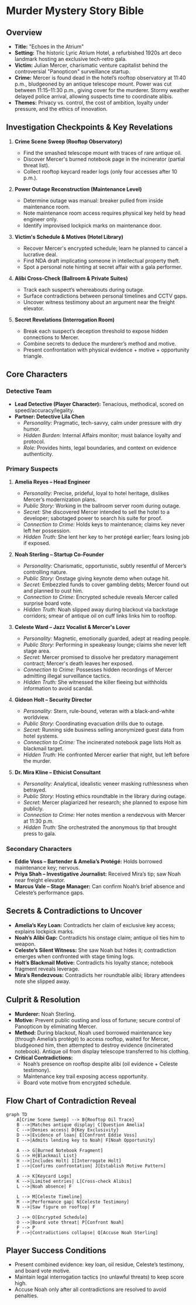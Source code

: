 # Murder Mystery Story Bible

## Overview
- **Title:** "Echoes in the Atrium"
- **Setting:** The historic Lyric Atrium Hotel, a refurbished 1920s art deco landmark hosting an exclusive tech-retro gala.
- **Victim:** Julian Mercer, charismatic venture capitalist behind the controversial "Panopticon" surveillance startup.
- **Crime:** Mercer is found dead in the hotel’s rooftop observatory at 11:40 p.m., bludgeoned by an antique telescope mount. Power was cut between 11:15–11:30 p.m., giving cover for the murderer. Stormy weather delayed police arrival, allowing suspects time to coordinate alibis.
- **Themes:** Privacy vs. control, the cost of ambition, loyalty under pressure, and the ethics of innovation.

## Investigation Checkpoints & Key Revelations
1. **Crime Scene Sweep (Rooftop Observatory)**
   - Find the smashed telescope mount with traces of rare antique oil.
   - Discover Mercer's burned notebook page in the incinerator (partial threat list).
   - Collect rooftop keycard reader logs (only four accesses after 10 p.m.).

2. **Power Outage Reconstruction (Maintenance Level)**
   - Determine outage was manual: breaker pulled from inside maintenance room.
   - Note maintenance room access requires physical key held by head engineer only.
   - Identify improvised lockpick marks on maintenance door.

3. **Victim's Schedule & Motives (Hotel Library)**
   - Recover Mercer's encrypted schedule; learn he planned to cancel a lucrative deal.
   - Find NDA draft implicating someone in intellectual property theft.
   - Spot a personal note hinting at secret affair with a gala performer.

4. **Alibi Cross-Check (Ballroom & Private Suites)**
   - Track each suspect’s whereabouts during outage.
   - Surface contradictions between personal timelines and CCTV gaps.
   - Uncover witness testimony about an argument near the freight elevator.

5. **Secret Revelations (Interrogation Room)**
   - Break each suspect’s deception threshold to expose hidden connections to Mercer.
   - Combine secrets to deduce the murderer’s method and motive.
   - Present confrontation with physical evidence + motive + opportunity triangle.

## Core Characters

### Detective Team
- **Lead Detective (Player Character):** Tenacious, methodical, scored on speed/accuracy/legality.
- **Partner: Detective Lila Chen**
  - *Personality:* Pragmatic, tech-savvy, calm under pressure with dry humor.
  - *Hidden Burden:* Internal Affairs monitor; must balance loyalty and protocol.
  - *Role:* Provides hints, legal boundaries, and context on evidence authenticity.

### Primary Suspects

1. **Amelia Reyes – Head Engineer**
   - *Personality:* Precise, prideful, loyal to hotel heritage, dislikes Mercer’s modernization plans.
   - *Public Story:* Working in the ballroom server room during outage.
   - *Secret:* She discovered Mercer intended to sell the hotel to a developer; sabotaged power to search his suite for proof.
   - *Connection to Crime:* Holds keys to maintenance; claims key never left her possession.
   - *Hidden Truth:* She lent her key to her protégé earlier; fears losing job if exposed.

2. **Noah Sterling – Startup Co-Founder**
   - *Personality:* Charismatic, opportunistic, subtly resentful of Mercer’s controlling nature.
   - *Public Story:* Onstage giving keynote demo when outage hit.
   - *Secret:* Embezzled funds to cover gambling debts; Mercer found out and planned to oust him.
   - *Connection to Crime:* Encrypted schedule reveals Mercer called surprise board vote.
   - *Hidden Truth:* Noah slipped away during blackout via backstage corridors; smear of antique oil on cuff links links him to rooftop.

3. **Celeste Ward – Jazz Vocalist & Mercer's Lover**
   - *Personality:* Magnetic, emotionally guarded, adept at reading people.
   - *Public Story:* Performing in speakeasy lounge; claims she never left stage area.
   - *Secret:* Mercer promised to dissolve her predatory management contract; Mercer's death leaves her exposed.
   - *Connection to Crime:* Possesses hidden recordings of Mercer admitting illegal surveillance tactics.
   - *Hidden Truth:* She witnessed the killer fleeing but withholds information to avoid scandal.

4. **Gideon Holt – Security Director**
   - *Personality:* Stern, rule-bound, veteran with a black-and-white worldview.
   - *Public Story:* Coordinating evacuation drills due to outage.
   - *Secret:* Running side business selling anonymized guest data from hotel systems.
   - *Connection to Crime:* The incinerated notebook page lists Holt as blackmail target.
   - *Hidden Truth:* He confronted Mercer earlier that night, but left before the murder.

5. **Dr. Mira Kline – Ethicist Consultant**
   - *Personality:* Analytical, idealistic veneer masking ruthlessness when betrayed.
   - *Public Story:* Hosting ethics roundtable in the library during outage.
   - *Secret:* Mercer plagiarized her research; she planned to expose him publicly.
   - *Connection to Crime:* Her notes mention a rendezvous with Mercer at 11:30 p.m.
   - *Hidden Truth:* She orchestrated the anonymous tip that brought press to gala.

### Secondary Characters
- **Eddie Voss – Bartender & Amelia’s Protégé:** Holds borrowed maintenance key; nervous.
- **Priya Shah – Investigative Journalist:** Received Mira’s tip; saw Noah near freight elevator.
- **Marcus Vale – Stage Manager:** Can confirm Noah’s brief absence and Celeste’s performance gaps.

## Secrets & Contradictions to Uncover
- **Amelia’s Key Loan:** Contradicts her claim of exclusive key access; explains lockpick marks.
- **Noah’s Alibi Gap:** Contradicts his onstage claim; antique oil ties him to weapon.
- **Celeste’s Silent Witness:** She saw Noah but hides it; contradiction emerges when confronted with stage timing logs.
- **Holt’s Blackmail Motive:** Contradicts his loyalty stance; notebook fragment reveals leverage.
- **Mira’s Rendezvous:** Contradicts her roundtable alibi; library attendees note she slipped away.

## Culprit & Resolution
- **Murderer:** Noah Sterling.
- **Motive:** Prevent public ousting and loss of fortune; secure control of Panopticon by eliminating Mercer.
- **Method:** During blackout, Noah used borrowed maintenance key (through Amelia’s protégé) to access rooftop, waited for Mercer, bludgeoned him, then attempted to destroy evidence (incinerated notebook). Antique oil from display telescope transferred to his clothing.
- **Critical Contradictions:**
  - Noah’s presence on rooftop despite alibi (oil evidence + Celeste testimony).
  - Maintenance key trail exposing access opportunity.
  - Board vote motive from encrypted schedule.

## Flow Chart of Contradiction Reveal
```mermaid
graph TD
    A[Crime Scene Sweep] --> B{Rooftop Oil Trace}
    B -->|Matches antique display| C[Question Amelia]
    C -->|Denies access| D{Key Exclusivity}
    D -->|Evidence of loan| E[Confront Eddie Voss]
    E -->|Admits lending key to Noah| F[Noah Opportunity]

    A --> G[Burned Notebook Fragment]
    G --> H{Blackmail List}
    H -->|Includes Holt| I[Interrogate Holt]
    I -->|Confirms confrontation| J[Establish Motive Pattern]

    A --> K[Keycard Logs]
    K -->|Limited entries| L[Cross-check Alibis]
    L -->|Noah absence| F

    L --> M[Celeste Timeline]
    M -->|Performance gap| N[Celeste Testimony]
    N -->|Saw figure on rooftop| F

    J --> O[Encrypted Schedule]
    O -->|Board vote threat| P[Confront Noah]
    F --> P
    P -->|Contradictions collapse| Q[Accuse Noah Sterling]
```

## Player Success Conditions
- Present combined evidence: key loan, oil residue, Celeste’s testimony, and board vote motive.
- Maintain legal interrogation tactics (no unlawful threats) to keep score high.
- Accuse Noah only after all contradictions are resolved to avoid penalties.
